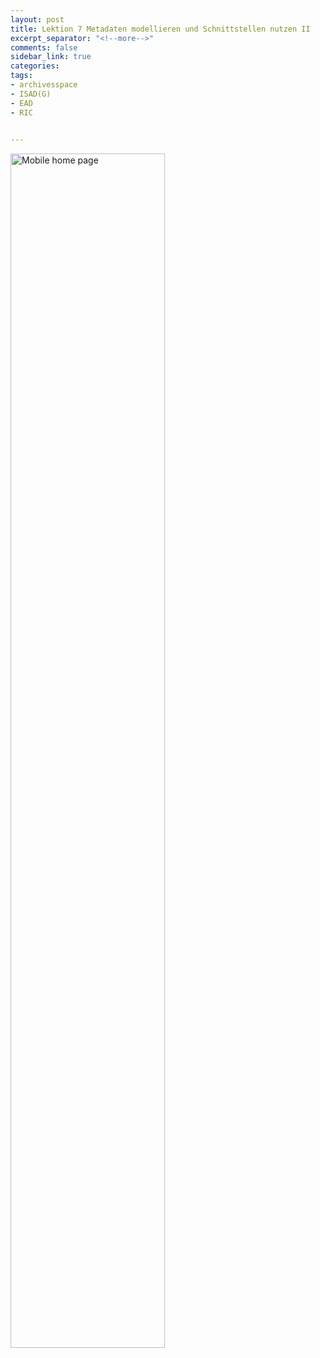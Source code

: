 ```yaml
---
layout: post
title: Lektion 7 Metadaten modellieren und Schnittstellen nutzen II
excerpt_separator: "<!--more-->"
comments: false
sidebar_link: true
categories: 
tags: 
- archivesspace
- ISAD(G)
- EAD
- RIC
 

---
```


<img alt="Mobile home page" src="https://github.com/rumolin/lerntagebuch-bain/blob/master/_screenshots/Bild 5.PNG?raw=true" width="70%"/>

